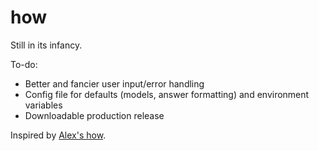 # how

Still in its infancy. 

To-do:

- Better and fancier user input/error handling
- Config file for defaults (models, answer formatting) and environment variables
- Downloadable production release

Inspired by [Alex's how](https://github.com/alex-kinokon/how).